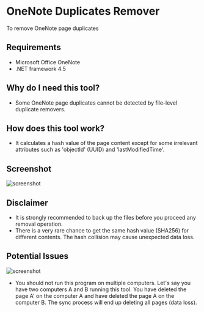 OneNote Duplicates Remover
==========================
To remove OneNote page duplicates

Requirements
------------
* Microsoft Office OneNote
* .NET framework 4.5

Why do I need this tool?
------------------------
* Some OneNote page duplicates cannot be detected by file-level duplicate removers.

How does this tool work?
------------------------
* It calculates a hash value of the page content except for some irrelevant attributes such as 'objectId' (UUID) and 'lastModifiedTime'.

Screenshot
----------
![screenshot](https://raw.githubusercontent.com/relue2718/onenote-duplicates-remover/master/screenshot/1.png)

Disclaimer
----------
* It is strongly recommended to back up the files before you proceed any removal operation.
* There is a very rare chance to get the same hash value (SHA256) for different contents. The hash collision may cause unexpected data loss.

Potential Issues
----------------
![screenshot](https://raw.githubusercontent.com/relue2718/onenote-duplicates-remover/master/screenshot/2.png)

* You should not run this program on multiple computers. Let's say you have two computers A and B running this tool. You have deleted the page A' on the computer A and have deleted the page A on the computer B. The sync process will end up deleting all pages (data loss).


